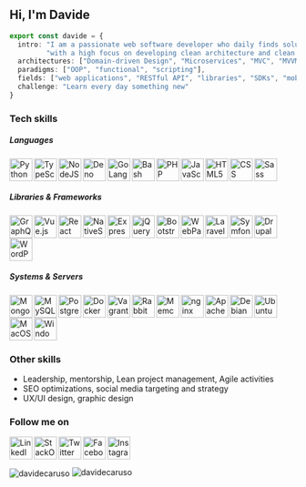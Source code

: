## Hi, I'm Davide

```typescript
export const davide = {
  intro: "I am a passionate web software developer who daily finds solutions to complex problems " + 
         "with a high focus on developing clean architecture and clean code.",
  architectures: ["Domain-driven Design", "Microservices", "MVC", "MVVM"],
  paradigms: ["OOP", "functional", "scripting"],
  fields: ["web applications", "RESTful API", "libraries", "SDKs", "mobile apps", "PWA", "SPA", "AMP", "web sites", "e-commerce"],
  challenge: "Learn every day something new"
}
```

### Tech skills
##### Languages
<img align="left" src="https://devicon.dev/devicon.git/icons/python/python-original.svg" height="40" alt="Python" title="Python" />
<img align="left" src="https://devicon.dev/devicon.git/icons/typescript/typescript-original.svg" height="40" alt="TypeScript" title="TypeScript" />
<img align="left" src="https://devicon.dev/devicon.git/icons/nodejs/nodejs-original.svg" height="40" alt="NodeJS" title="NodeJS" />
<img align="left" src="https://upload.wikimedia.org/wikipedia/commons/thumb/8/84/Deno.svg/600px-Deno.svg.png" height="40" alt="Deno" title="Deno" />
<img align="left" src="https://devicon.dev/devicon.git/icons/go/go-original.svg" height="40" alt="GoLang" title="GoLang" />
<img align="left" src="https://www.vectorlogo.zone/logos/gnu_bash/gnu_bash-icon.svg" height="40" alt="Bash" title="Bash" />
<img align="left" src="https://devicon.dev/devicon.git/icons/php/php-plain.svg" height="40" alt="PHP" title="PHP" />
<img align="left" src="https://devicon.dev/devicon.git/icons/javascript/javascript-original.svg" height="40" alt="JavaScript" title="JavaScript" />
<img align="left" src="https://devicon.dev/devicon.git/icons/html5/html5-original.svg" height="40" alt="HTML5" title="HTML5" />
<img align="left" src="https://devicon.dev/devicon.git/icons/css3/css3-original.svg" height="40" alt="CSS" title="CSS3" />
<img src="https://devicon.dev/devicon.git/icons/sass/sass-original.svg" height="40" alt="Sass" title="Sass" />

##### Libraries & Frameworks
<img align="left" src="https://www.vectorlogo.zone/logos/graphql/graphql-icon.svg" height="40" alt="GraphQL" title="GraphQL" />
<img align="left" src="https://devicon.dev/devicon.git/icons/vuejs/vuejs-original.svg" height="40" alt="Vue.js" title="Vue.js" />
<img align="left" src="https://devicon.dev/devicon.git/icons/react/react-original.svg" height="40" alt="React" title="React" />
<img align="left" src="https://cdn.worldvectorlogo.com/logos/nativescript.svg" height="40" alt="NativeScript" title="NativeScript" />
<img align="left" src="https://devicon.dev/devicon.git/icons/express/express-original.svg" height="40" alt="Express" title="Express" />
<img align="left" src="https://devicon.dev/devicon.git/icons/jquery/jquery-original.svg" height="40" alt="jQuery" title="jQuery" />
<img align="left" src="https://devicon.dev/devicon.git/icons/bootstrap/bootstrap-plain.svg" height="40" alt="Bootstrap" title="Bootstrap" />
<img align="left" src="https://devicon.dev/devicon.git/icons/webpack/webpack-original.svg" height="40" alt="WebPack" title="WebPack" />
<img align="left" src="https://devicon.dev/devicon.git/icons/laravel/laravel-plain.svg" height="40" alt="Laravel" title="Laravel" />
<img align="left" src="https://devicon.dev/devicon.git/icons/symfony/symfony-original.svg" height="40" alt="Symfony" title="Symfony" />
<img align="left" src="https://devicon.dev/devicon.git/icons/drupal/drupal-original.svg" height="40" alt="Drupal" title="Drupal" />
<img src="https://devicon.dev/devicon.git/icons/wordpress/wordpress-plain.svg" height="40" alt="WordPress" title="WordPress" />

##### Systems & Servers
<img align="left" src="https://devicon.dev/devicon.git/icons/mongodb/mongodb-original.svg" height="40" alt="MongoDB" title="MongoDB" />
<img align="left" src="https://devicon.dev/devicon.git/icons/mysql/mysql-original.svg" height="40" alt="MySQL" title="MySQL" />
<img align="left" src="https://devicon.dev/devicon.git/icons/postgresql/postgresql-original.svg" height="40" alt="PostgreSQL" title="PostgreSQL" />
<img align="left" src="https://devicon.dev/devicon.git/icons/docker/docker-plain.svg" height="40" alt="Docker" title="Docker" />
<img align="left" src="https://devicon.dev/devicon.git/icons/vagrant/vagrant-original.svg" height="40" alt="Vagrant" title="Vagrant" />
<img align="left" src="https://www.vectorlogo.zone/logos/rabbitmq/rabbitmq-icon.svg" height="40" alt="RabbitMQ" title="RabbitMQ" />
<img align="left" src="https://www.vectorlogo.zone/logos/memcached/memcached-icon.svg" height="40" alt="Memcached" title="Memcached" />
<img align="left" src="https://devicon.dev/devicon.git/icons/nginx/nginx-original.svg" height="40" alt="nginx" title="nginx" />
<img align="left" src="https://devicon.dev/devicon.git/icons/apache/apache-original.svg" height="40" alt="Apache" title="Apache" />
<img align="left" src="https://devicon.dev/devicon.git/icons/debian/debian-original.svg" height="40" alt="Debian" title="Debian" />
<img align="left" src="https://devicon.dev/devicon.git/icons/ubuntu/ubuntu-plain.svg" height="40" alt="Ubuntu" title="Ubuntu" />
<img align="left" src="https://devicon.dev/devicon.git/icons/apple/apple-original.svg" height="40" alt="MacOS" title="MacOS" />
<img src="https://devicon.dev/devicon.git/icons/windows8/windows8-original.svg" height="40" alt="Windows" title="Windows" />

<!--##### Tools
<img align="left" src="https://devicon.dev/devicon.git/icons/npm/npm-original-wordmark.svg" height="40" alt="npm" title="npm" />
<img align="left" src="https://devicon.dev/devicon.git/icons/bower/bower-original.svg" height="40" alt="Bower" title="Bower" />
<img align="left" src="https://devicon.dev/devicon.git/icons/yarn/yarn-original.svg" height="40" alt="yarn" title="yarn" />
<img align="left" src="https://cdn.worldvectorlogo.com/logos/composer.svg" height="40" alt="yarn" title="Composer" />
<img align="left" src="https://devicon.dev/devicon.git/icons/trello/trello-plain.svg" height="40" alt="Trello" title="Trello" />
<img align="left" src="https://devicon.dev/devicon.git/icons/gimp/gimp-original.svg" height="40" alt="Gimp" title="Gimp" />
<img align="left" src="https://devicon.dev/devicon.git/icons/photoshop/photoshop-line.svg" height="40" alt="Photoshop" title="Photoshop" />
<img src="https://devicon.dev/devicon.git/icons/illustrator/illustrator-line.svg" height="40" alt="Illustrator" title="Illustrator" />-->

### Other skills
- Leadership, mentorship, Lean project management, Agile activities
- SEO optimizations, social media targeting and strategy
- UX/UI design, graphic design 

### Follow me on
[<img align="left" src="https://devicon.dev/devicon.git/icons/linkedin/linkedin-original.svg" height="40" alt="LinkedIn" title="LinkedIn" />](https://linkedin.com/in/davidecaruso93)
[<img align="left" src="https://www.vectorlogo.zone/logos/stackoverflow/stackoverflow-icon.svg" height="40" alt="StackOverflow" title="StackOverflow" />](https://stackoverflow.com/users/3612464/davide-caruso)
[<img align="left" src="https://devicon.dev/devicon.git/icons/twitter/twitter-original.svg" height="40" alt="Twitter" title="Twitter" />](https://twitter.com/davidecaruso93)
[<img align="left" src="https://devicon.dev/devicon.git/icons/facebook/facebook-original.svg" height="40" alt="Facebook" title="Facebook" />](https://facebook.com/davidecaruso93)
[<img src="https://www.vectorlogo.zone/logos/instagram/instagram-icon.svg" height="40" alt="Instagram" title="Instagram" />](https://instagram.com/davidecaruso93)

<img align="center" src="https://github-readme-stats.vercel.app/api?username=davidecaruso&show_icons=true" alt="davidecaruso" />
<img src="https://komarev.com/ghpvc/?username=davidecaruso" alt="davidecaruso" />
